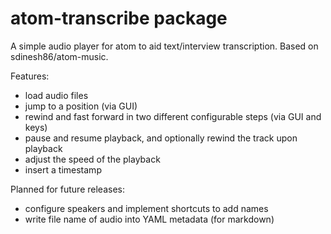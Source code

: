 # atom-transcribe package

A simple audio player for atom to aid text/interview transcription.
Based on sdinesh86/atom-music.

Features:

* load audio files
* jump to a position (via GUI)
* rewind and fast forward in two different configurable steps (via GUI and keys)
* pause and resume playback, and optionally rewind the track upon playback
* adjust the speed of the playback
* insert a timestamp

Planned for future releases:

* configure speakers and implement shortcuts to add names
* write file name of audio into YAML metadata (for markdown)
